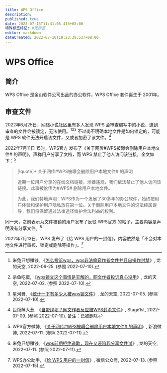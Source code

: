 ```yaml
---
title: WPS Office
description:
published: true
date: 2022-07-15T11:41:05.415+08:00
特殊标签标记: #无标签
editor: markdown
dateCreated: 2022-07-10T19:23:38.537+08:00
---
```


# WPS Office

## 简介

WPS Office 是金山软件公司出品的办公软件，WPS Office 套件诞生于 2001年。

## 审查文件

2022年6月25日，网络小说社区里有多人发现 WPS 会审查编写中的小说，遭到审查的文件会被锁定，无法使用。[^aMtdF][^6212S][^tynp9] 不过尚不明确本地文件是如何锁定的，可能是 WPS 软件无法开启该文件，又或者加密了该文件。[^n36Lq]

[^aMtdF]: 米兔只想赚钱, 《[怎么投诉wps，wps非法偷窥作者文件并且自操作封禁](https://archive.ph/aMtdF "https://www.lkong.com/thread/3035107")》, 龙的天空, 2022-06-25. (参照 2022-07-10).

[^6212S]: 杀鱼吃蛋, 《[wps锁文这个事情是无解的，网文作者投诉真心没用](https://archive.ph/6212S "https://www.lkong.com/thread/3040604")》, 龙的天空, 2022-07-02. (参照 2022-07-10).

[^tynp9]: 星河舞, 《[统计一下有多少人被wps锁文件](https://archive.ph/tynp9 "https://www.lkong.com/thread/3042586")》, 龙的天空, 2022-07-05. (参照 2022-07-10).

[^n36Lq]: 巨馍蘸大葱, 《[自带绿坝？网文作者反应被WPS封杀文件](https://archive.ph/n36Lq "https://www.lkong.com/thread/3042586")》, Stage1st, 2022-07-09. (参照 2022-07-10). 备注：已被删除

2022年7月11日 15时，WPS官方 发布了《关于网传\#WPS被曝会删除用户本地文件# 的声明》，声称用户分享了文档，而 WPS 禁止了他人访问该链接，全文如下：[^qCxO0]

> [!quote]+ 关于网传\#WPS被曝会删除用户本地文件# 的声明
>
> 近期一位用户分享的在线文档链接，涉嫌违规，我们依法禁止了他人访问该链接。此事被讹传为#WPS# 删除用户本地文件。
>
> 为此，我们特地声明：WPS作为一个发展了30多年的办公软件，始终把用户体验和保护用户隐私放在第一位。关于删除用户本地文件的说法纯属误导，我们将保留通过法律途径维护合法利益的权利。

[^qCxO0]: WPS官方微博, 《[关于网传\#WPS被曝会删除用户本地文件# 的声明](https://archive.ph/qCxO0 "https://weibo.com/1595145397/LBN7b7P9j")》, 新浪微博, 2022-07-11. (参照 2022-07-11).

同一天，之前表示为文件被锁的用户发布了反驳 WPS官方 的帖子，主要内容是声明没有分享文件。[^a5kY8]

[^a5kY8]: 米兔只想赚钱, 《[wps前期拒绝道歉，现在又诬陷我分享文件试](https://archive.ph/a5kY8 "https://www.lkong.com/thread/3046981")》, 龙的天空, 2022-07-11. (参照 2022-07-11).

2022年7月13日，WPS 发布了《给 WPS 用户的一封信》，内容依然是「不会对本地文件进行审核、锁定或删除等操作」。[^a7cJx]

[^a7cJx]: WPS办公助手, 《[给 WPS 用户的一封信](https://archive.ph/a7cJx "https://mp.weixin.qq.com/s/240YTdDE-XtaAVuPz_7-fA")》, 微信公众号, 2022-07-13. (参照 2022-07-15).
